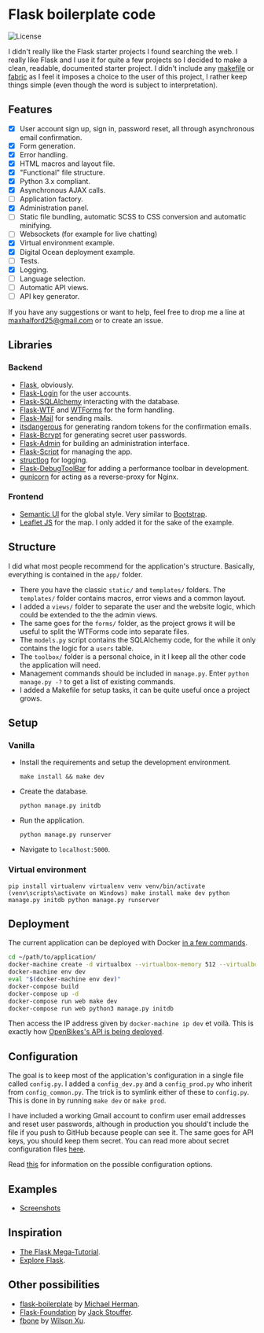 # Flask boilerplate code

![License](http://img.shields.io/:license-mit-blue.svg)

I didn't really like the Flask starter projects I found searching the web. I really like Flask and I use it for quite a few projects so I decided to make a clean, readable, documented starter project. I didn't include any [makefile](https://www.wikiwand.com/en/Makefile) or [fabric](http://flask.pocoo.org/docs/0.10/patterns/fabric/) as I feel it imposes a choice to the user of this project, I rather keep things simple (even though the word is subject to interpretation).

## Features

- [x] User account sign up, sign in, password reset, all through asynchronous email confirmation.
- [x] Form generation.
- [x] Error handling.
- [x] HTML macros and layout file.
- [x] "Functional" file structure.
- [x] Python 3.x compliant.
- [x] Asynchronous AJAX calls.
- [ ] Application factory.
- [x] Administration panel.
- [ ] Static file bundling, automatic SCSS to CSS conversion and automatic minifying.
- [ ] Websockets (for example for live chatting)
- [x] Virtual environment example.
- [x] Digital Ocean deployment example.
- [ ] Tests.
- [x] Logging.
- [ ] Language selection.
- [ ] Automatic API views.
- [ ] API key generator.

If you have any suggestions or want to help, feel free to drop me a line at <maxhalford25@gmail.com> or to create an issue.

## Libraries

### Backend

- [Flask](http://flask.pocoo.org/), obviously.
- [Flask-Login](https://flask-login.readthedocs.org/en/latest/) for the user accounts.
- [Flask-SQLAlchemy](https://pythonhosted.org/Flask-SQLAlchemy/) interacting with the database.
- [Flask-WTF](https://flask-wtf.readthedocs.org/en/latest/) and [WTForms](https://wtforms.readthedocs.org/en/latest/) for the form handling.
- [Flask-Mail](https://pythonhosted.org/Flask-Mail/) for sending mails.
- [itsdangerous](http://pythonhosted.org/itsdangerous/) for generating random tokens for the confirmation emails.
- [Flask-Bcrypt](https://flask-bcrypt.readthedocs.org/en/latest/) for generating secret user passwords.
- [Flask-Admin](https://flask-admin.readthedocs.org/en/latest/) for building an administration interface.
- [Flask-Script](https://flask-script.readthedocs.io/en/latest/) for managing the app.
- [structlog](http://structlog.readthedocs.io/en/stable/) for logging.
- [Flask-DebugToolBar](https://flask-debugtoolbar.readthedocs.io/en/latest/) for adding a performance toolbar in development.
- [gunicorn](http://gunicorn.org/) for acting as a reverse-proxy for Nginx.

### Frontend

- [Semantic UI](http://semantic-ui.com/) for the global style. Very similar to [Bootstrap](http://getbootstrap.com/).
- [Leaflet JS](http://leafletjs.com/) for the map. I only added it for the sake of the example.

## Structure

I did what most people recommend for the application's structure. Basically, everything is contained in the `app/` folder.

- There you have the classic `static/` and `templates/` folders. The `templates/` folder contains macros, error views and a common layout.
- I added a `views/` folder to separate the user and the website logic, which could be extended to the the admin views.
- The same goes for the `forms/` folder, as the project grows it will be useful to split the WTForms code into separate files.
- The `models.py` script contains the SQLAlchemy code, for the while it only contains the logic for a `users` table.
- The `toolbox/` folder is a personal choice, in it I keep all the other code the application will need.
- Management commands should be included in `manage.py`. Enter `python manage.py -?` to get a list of existing commands.
- I added a Makefile for setup tasks, it can be quite useful once a project grows.


## Setup

### Vanilla

- Install the requirements and setup the development environment.

	`make install && make dev`

- Create the database.

	`python manage.py initdb`

- Run the application.

	`python manage.py runserver`

- Navigate to `localhost:5000`.


### Virtual environment

``
pip install virtualenv
virtualenv venv
venv/bin/activate (venv\scripts\activate on Windows)
make install
make dev
python manage.py initdb
python manage.py runserver
``


## Deployment

The current application can be deployed with Docker [in a few commands](https://realpython.com/blog/python/dockerizing-flask-with-compose-and-machine-from-localhost-to-the-cloud/).

```sh
cd ~/path/to/application/
docker-machine create -d virtualbox --virtualbox-memory 512 --virtualbox-cpu-count 1 dev
docker-machine env dev
eval "$(docker-machine env dev)"
docker-compose build
docker-compose up -d
docker-compose run web make dev
docker-compose run web python3 manage.py initdb
```

Then access the IP address given by `docker-machine ip dev` et voilà. This is exactly how [OpenBikes's API is being deployed](https://github.com/OpenBikes/api.openbikes.co).


## Configuration

The goal is to keep most of the application's configuration in a single file called `config.py`. I added a `config_dev.py` and a `config_prod.py` who inherit from `config_common.py`. The trick is to symlink either of these to `config.py`. This is done in by running `make dev` or `make prod`.

I have included a working Gmail account to confirm user email addresses and reset user passwords, although in production you should't include the file if you push to GitHub because people can see it. The same goes for API keys, you should keep them secret. You can read more about secret configuration files [here](https://exploreflask.com/configuration.html).

Read [this](http://flask.pocoo.org/docs/0.10/config/) for information on the possible configuration options.


## Examples

- [Screenshots](screenshots/)


## Inspiration

- [The Flask Mega-Tutorial](http://blog.miguelgrinberg.com/post/the-flask-mega-tutorial-part-i-hello-world).
- [Explore Flask](https://exploreflask.com/index.html).


## Other possibilities

- [flask-boilerplate](https://github.com/mjhea0/flask-boilerplate) by [Michael Herman](https://github.com/mjhea0).
- [Flask-Foundation](https://github.com/JackStouffer/Flask-Foundation) by [Jack Stouffer](https://github.com/JackStouffer).
- [fbone](https://github.com/imwilsonxu/fbone) by [Wilson Xu](https://github.com/imwilsonxu).
